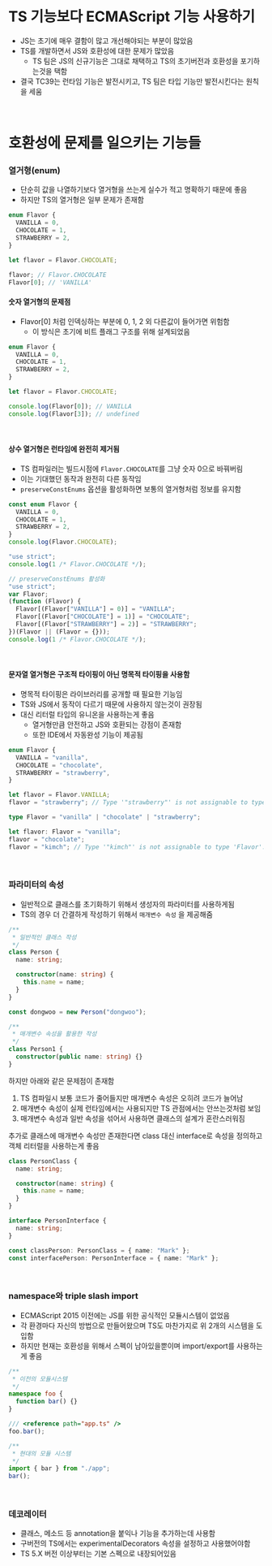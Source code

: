 # TS 기능보다 ECMAScript 기능 사용하기

- JS는 초기에 매우 결함이 많고 개선해야되는 부분이 많았음
- TS를 개발하면서 JS와 호환성에 대한 문제가 많았음
  - TS 팀은 JS의 신규기능은 그대로 채택하고 TS의 초기버전과 호환성을 포기하는것을 택함
- 결국 TC39는 런타임 기능은 발전시키고, TS 팀은 타입 기능만 발전시킨다는 원칙을 세움

<br/>

# 호환성에 문제를 일으키는 기능들

### 열거형(enum)

- 단순히 값을 나열하기보다 열거형을 쓰는게 실수가 적고 명확하기 때문에 좋음
- 하지만 TS의 열거형은 일부 문제가 존재함

```ts
enum Flavor {
  VANILLA = 0,
  CHOCOLATE = 1,
  STRAWBERRY = 2,
}

let flavor = Flavor.CHOCOLATE;

flavor; // Flavor.CHOCOLATE
Flavor[0]; // 'VANILLA'
```

#### 숫자 열거형의 문제점

- Flavor[0] 처럼 인덱싱하는 부분에 0, 1, 2 외 다른값이 들어가면 위험함
  - 이 방식은 초기에 비트 플래그 구조를 위해 설계되었음

```ts
enum Flavor {
  VANILLA = 0,
  CHOCOLATE = 1,
  STRAWBERRY = 2,
}

let flavor = Flavor.CHOCOLATE;

console.log(Flavor[0]); // VANILLA
console.log(Flavor[3]); // undefined
```

<br/>

#### 상수 열거형은 런타임에 완전히 제거됨

- TS 컴파일러는 빌드시점에 `Flavor.CHOCOLATE`를 그냥 숫자 0으로 바꿔버림
- 이는 기대했던 동작과 완전히 다른 동작임
- `preserveConstEnums` 옵션을 활성화하면 보통의 열거형처럼 정보를 유지함

```ts
const enum Flavor {
  VANILLA = 0,
  CHOCOLATE = 1,
  STRAWBERRY = 2,
}
console.log(Flavor.CHOCOLATE);
```

```js
"use strict";
console.log(1 /* Flavor.CHOCOLATE */);
```

```js
// preserveConstEnums 활성화
"use strict";
var Flavor;
(function (Flavor) {
  Flavor[(Flavor["VANILLA"] = 0)] = "VANILLA";
  Flavor[(Flavor["CHOCOLATE"] = 1)] = "CHOCOLATE";
  Flavor[(Flavor["STRAWBERRY"] = 2)] = "STRAWBERRY";
})(Flavor || (Flavor = {}));
console.log(1 /* Flavor.CHOCOLATE */);
```

<br/>

#### 문자열 열거형은 구조적 타이핑이 아닌 명목적 타이핑을 사용함

- 명목적 타이핑은 라이브러리를 공개할 때 필요한 기능임
- TS와 JS에서 동작이 다르기 때문에 사용하지 않는것이 권장됨
- 대신 리터럴 타입의 유니온을 사용하는게 좋음
  - 열거형만큼 안전하고 JS와 호환되는 강점이 존재함
  - 또한 IDE에서 자동완성 기능이 제공됨

```ts
enum Flavor {
  VANILLA = "vanilla",
  CHOCOLATE = "chocolate",
  STRAWBERRY = "strawberry",
}

let flavor = Flavor.VANILLA;
flavor = "strawberry"; // Type '"strawberry"' is not assignable to type 'Flavor'.
```

```ts
type Flavor = "vanilla" | "chocolate" | "strawberry";

let flavor: Flavor = "vanilla";
flavor = "chocolate";
flavor = "kimch"; // Type '"kimch"' is not assignable to type 'Flavor'.ts(2322)
```

<br/>

### 파라미터의 속성

- 일반적으로 클래스를 초기화하기 위해서 생성자의 파라미터를 사용하게됨
- TS의 경우 더 간결하게 작성하기 위해서 `매개변수 속성` 을 제공해줌

```ts
/**
 * 일반적인 클래스 작성
 */
class Person {
  name: string;

  constructor(name: string) {
    this.name = name;
  }
}

const dongwoo = new Person("dongwoo");

/**
 * 매개변수 속성을 활용한 작성
 */
class Person1 {
  constructor(public name: string) {}
}
```

하지만 아래와 같은 문제점이 존재함

1. TS 컴파일시 보통 코드가 줄어들지만 매개변수 속성은 오히려 코드가 늘어남
2. 매개변수 속성이 실제 런타임에서는 사용되지만 TS 관점에서는 안쓰는것처럼 보임
3. 매개변수 속성과 일반 속성을 섞어서 사용하면 클래스의 설계가 혼란스러워짐

추가로 클래스에 매개변수 속성만 존재한다면 class 대신 interface로 속성을 정의하고 객체 리터럴을 사용하는게 좋음

```ts
class PersonClass {
  name: string;

  constructor(name: string) {
    this.name = name;
  }
}

interface PersonInterface {
  name: string;
}

const classPerson: PersonClass = { name: "Mark" };
const interfacePerson: PersonInterface = { name: "Mark" };
```

<br/>

### namespace와 triple slash import

- ECMAScript 2015 이전에는 JS를 위한 공식적인 모듈시스템이 없었음
- 각 환경마다 자신의 방법으로 만들어왔으며 TS도 마찬가지로 위 2개의 시스템을 도입함
- 하지만 현재는 호환성을 위해서 스펙이 남아있을뿐이며 import/export를 사용하는게 좋음

```ts
/**
 * 이전의 모듈시스템
 */
namespace foo {
  function bar() {}
}

/// <reference path="app.ts" />
foo.bar();

/**
 * 현대의 모듈 시스템
 */
import { bar } from "./app";
bar();
```

<br/>

### 데코레이터

- 클래스, 메소드 등 annotation을 붙익나 기능을 추가하는데 사용함
- 구버전의 TS에서는 experimentalDecorators 속성을 설정하고 사용했어야함
- TS 5.X 버전 이상부터는 기본 스펙으로 내장되어있음
